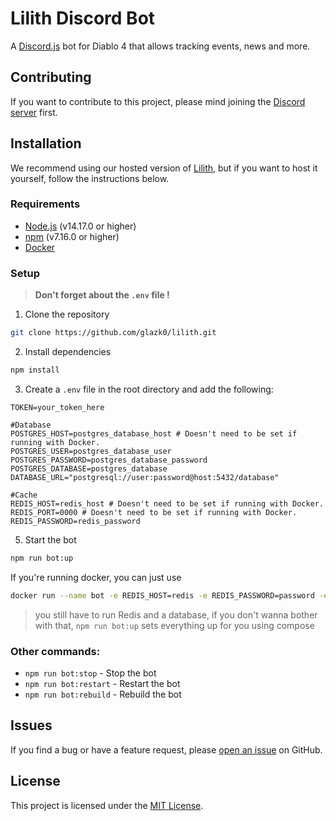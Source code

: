 # Lilith Discord Bot

A [Discord.js](https://discord.js.org/#/) bot for Diablo 4 that allows tracking events, news and more.

## Contributing

If you want to contribute to this project, please mind joining the [Discord server](https://discord.gg/Mv2yCrJK87) first.

## Installation

We recommend using our hosted version of [Lilith](https://discord.com/api/oauth2/authorize?client_id=1116120688814723142&permissions=17876191054848&scope=bot%20applications.commands), but if you want to host it yourself, follow the instructions below.

### Requirements

- [Node.js](https://nodejs.org/en/) (v14.17.0 or higher)
- [npm](https://www.npmjs.com/) (v7.16.0 or higher)
- [Docker](https://www.docker.com/)

### Setup

> **Don't forget about the `.env` file !**

1. Clone the repository

```bash
git clone https://github.com/glazk0/lilith.git
```

2. Install dependencies

```bash
npm install
```

3. Create a `.env` file in the root directory and add the following:

```env
TOKEN=your_token_here

#Database
POSTGRES_HOST=postgres_database_host # Doesn't need to be set if running with Docker.
POSTGRES_USER=postgres_database_user
POSTGRES_PASSWORD=postgres_database_password
POSTGRES_DATABASE=postgres_database
DATABASE_URL="postgresql://user:password@host:5432/database"

#Cache
REDIS_HOST=redis_host # Doesn't need to be set if running with Docker.
REDIS_PORT=0000 # Doesn't need to be set if running with Docker.
REDIS_PASSWORD=redis_password
```

5. Start the bot

```bash
npm run bot:up
```

If you're running docker, you can just use
```bash
docker run --name bot -e REDIS_HOST=redis -e REDIS_PASSWORD=password -e DATABASE_URL=something://user:password@host:port/database ghcr.io/lilith-discord-bot/lilith:latest
```
> you still have to run Redis and a database, if you don't wanna bother with that, `npm run bot:up` sets everything up for you using compose


### Other commands:

- `npm run bot:stop` - Stop the bot
- `npm run bot:restart` - Restart the bot
- `npm run bot:rebuild` - Rebuild the bot

## Issues

If you find a bug or have a feature request, please [open an issue](https://github.com/glazk0/lilith/issues/new/choose) on GitHub.

## License

This project is licensed under the [MIT License](LICENSE).
